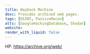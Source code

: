 ```yaml
---
title: Wayback Machine
desc: Provides archived web pages.
tags: [OSINT, PassiveRecon]
alts: [GoogleHackingDatabase, Shodan]
website:
render_with_liquid: false
---
```


HP:
<a href="https://archive.org/web/" target="_blank" rel="noopener noreferrer">
    https://archive.org/web/
</a>